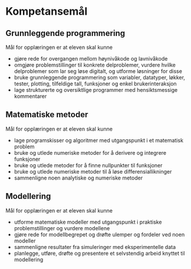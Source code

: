 # Kompetansemål

## Grunnleggende programmering

Mål for opplæringen er at eleven skal kunne

* gjøre rede for overgangen mellom høynivåkode og lavnivåkode
* omgjøre problemstillinger til konkrete delproblemer, vurdere hvilke delproblemer som lar seg løse digitalt, og utforme løsninger for disse
* bruke grunnleggende programmering som variabler, datatyper, løkker, tester, plotting, tilfeldige tall, funksjoner og enkel brukerinteraksjon
* lage strukturerte og oversiktlige programmer med hensiktsmessige kommentarer

## Matematiske metoder

Mål for opplæringen er at eleven skal kunne

* lage programskisser og algoritmer med utgangspunkt i et matematisk problem
* bruke og utlede numeriske metoder for å derivere og integrere funksjoner
* bruke og utlede metoder for å finne nullpunkter til funksjoner
* bruke og utlede numeriske metoder til å løse differensiallikninger
* sammenligne noen analytiske og numeriske metoder

## Modellering

Mål for opplæringen er at eleven skal kunne

* utforme matematiske modeller med utgangspunkt i praktiske problemstillinger og vurdere modellene
* gjøre rede for modellbegrepet og drøfte ulemper og fordeler ved noen modeller
* sammenligne resultater fra simuleringer med eksperimentelle data
* planlegge, utføre, drøfte og presentere et selvstendig arbeid knyttet til modellering
